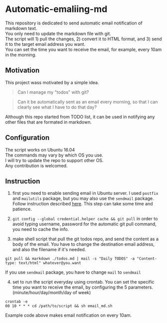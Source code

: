 # Automatic-emaliing-md
This repository is dedicated to send automatic email notification of markdown text.  
You only need to update the markdown file with git.  
The script will 1) pull the changes, 2) convert it to HTML format, and 3) send it to the target email address you want.  
You can set the time you want to receive the email, for example, every 10am in the morning.

## Motivation
This project wass motivated by a simple idea.
> Can I manage my "todos" with git?

> Can it be automatically sent as an email every morning, so that I can clearly see what I have to do that day?

Although this repo started from TODO list, it can be used in notifying any other files that are formated in markdown. 

## Configuration
The script works on Ubuntu 16.04  
The commands may vary by which OS you use.   
I will try to update the repo to support other OS.  
Any contribution is welcomed. 

## Instruction
1. first you need to enable sending email in Ubuntu server. I used `postfix` and `mailutils` package, but you may also use the `sendmail` package. 
Follow instruction described [here](https://easyengine.io/tutorials/linux/ubuntu-postfix-gmail-smtp/).
This step can take some time and patience.

2. `git config --global credential.helper cache && git pull`
in order to avoid typing username, password for the automatic git pull command, you need to cache the info.

3. make shell script that pull the git todos repo, and send the content as a body of the email.
You have to change the destination email address, and also the filename if it's needed.
```
git pull && markdown ./todos.md | mail -s "Daily TODOS" -a "Content-type: text/html" whatever@you.want
```
If you use `sendmail` package, you have to change `mail` to `sendmail`

4. set to run the script everyday using crontab.
You can set the specific time you want to receive the email, by configuring the 5 parameters. (minute/hour/day/month/day of week)
```
crontab -e
00 10 * * * cd /path/to/script && sh email_md.sh
``` 
Example code above makes email notification on every 10am.

